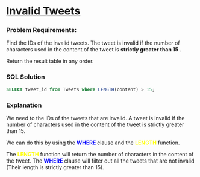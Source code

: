 # [Invalid Tweets](https://leetcode.com/problems/invalid-tweets/description/?envType=study-plan-v2&envId=top-sql-50)

### Problem Requirements:

Find the IDs of the invalid tweets. The tweet is invalid if the number of characters used in the content of the tweet is <span style="font-weight:bold"> strictly greater than 15 </span>.

Return the result table in any order.

### SQL Solution

```sql
SELECT tweet_id from Tweets where LENGTH(content) > 15;
```

### Explanation

We need to the IDs of the tweets that are invalid. A tweet is invalid if the number of characters used in the content of the tweet is strictly greater than 15.

We can do this by using the <span style="color:blue;font-weight:bold"> WHERE </span> clause and the <span style="color:yellow;font-weight:bold"> LENGTH </span> function.

The <span style="color:yellow;font-weight:bold"> LENGTH </span> function will return the number of characters in the content of the tweet. The <span style="color:blue;font-weight:bold"> WHERE </span> clause will filter out all the tweets that are not invalid (Their length is strictly greater than 15).
